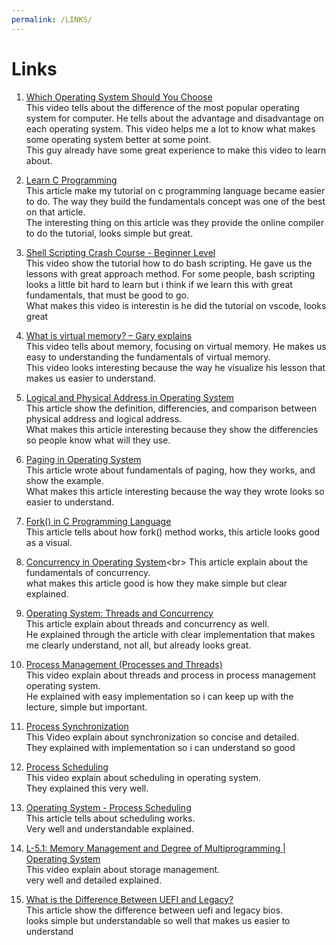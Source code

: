 ```yaml
---
permalink: /LINKS/
---
```


# Links

1. [Which Operating System Should You Choose](https://youtu.be/9zpE93Ov4Qg)<br>
This video tells about the difference of the most popular operating system for computer. He tells about the advantage and disadvantage on each operating system.
This video helps me a lot to know what makes some operating system better at some point.<br>
This guy already have some great experience to make this video to learn about.  

2. [Learn C Programming](https://www.programiz.com/c-programming)<br>
This article make my tutorial on c programming language became easier to do. The way they build the fundamentals concept was one of the best on that article.<br>
The interesting thing on this article was they provide the online compiler to do the tutorial, looks simple but great.  

3. [Shell Scripting Crash Course - Beginner Level](https://www.youtube.com/watch?v=v-F3YLd6oMw)<br>
This video show the tutorial how to do bash scripting. He gave us the lessons with great approach method. For some people, bash scripting looks a little bit hard to learn but i think if we learn this with great fundamentals, that must be good to go.<br>
What makes this video is interestin is he did the tutorial on vscode, looks great  
  
4. [What is virtual memory? – Gary explains](https://www.youtube.com/watch?v=2quKyPnUShQ)<br>
This video tells about memory, focusing on virtual memory. He makes us easy to understanding the fundamentals of virtual memory.<br>
This video looks interesting because the way he visualize his lesson that makes us easier to understand.  
  
5. [Logical and Physical Address in Operating System](https://www.geeksforgeeks.org/logical-and-physical-address-in-operating-system/)<br>
This article show the definition, differencies, and comparison between physical address and logical address.<br>
What makes this article interesting because they show the differencies so people know what will they use.  
  
6. [Paging in Operating System](https://www.geeksforgeeks.org/paging-in-operating-system/)<br>
This article wrote about fundamentals of paging, how they works, and show the example.<br>
What makes this article interesting because the way they wrote looks so easier to understand.
  
7. [Fork() in C Programming Language](https://www.section.io/engineering-education/fork-in-c-programming-language/)<br>
This article tells about how fork() method works, this article looks good as a visual.  
  
8. [Concurrency in Operating System](https://eng.libretexts.org/Courses/Delta_College/Operating_System%3A_The_Basics/05%3A_Process_Synchronization/5.1%3A_Introduction_to_Concurrency#:~:text=in%20Operating%20System-,Concurrency%20in%20Operating%20System,memory%20or%20through%20message%20passing.)<br>
This article explain about the fundamentals of concurrency.<br>
what makes this article good is how they make simple but clear explained.  
  
9. [Operating System: Threads and Concurrency](https://medium.com/@akhandmishra/operating-system-threads-and-concurrency-aec2036b90f8)<br>
This article explain about threads and concurrency as well.<br>
He explained through the article with clear implementation that makes me clearly understand, not all, but already looks great. 
  
10. [Process Management (Processes and Threads)](https://www.youtube.com/watch?v=OrM7nZcxXZU)<br>
This video explain about threads and process in process management operating system.<br>
He explained with easy implementation so i can keep up with the lecture, simple but important.  
  
11. [Process Synchronization](https://www.youtube.com/watch?v=ph2awKa8r5Y)<br>
This Video explain about synchronization so concise and detailed.<br>
They explained with implementation so i can understand so good
  
12. [Process Scheduling](https://www.youtube.com/watch?v=2h3eWaPx8SA)<br>
This video explain about scheduling in operating system.<br>
They explained this very well.  
  
13. [Operating System - Process Scheduling](https://www.tutorialspoint.com/operating_system/os_process_scheduling.htm)<br>
This article tells about scheduling works.<br>
Very well and understandable explained.
  
14. [L-5.1: Memory Management and Degree of Multiprogramming | Operating System](https://www.youtube.com/watch?v=eESIFJz7mJw)<br>
This video explain about storage management.<br>
very well and detailed explained.

15. [What is the Difference Between UEFI and Legacy?](https://linuxhint.com/difference-between-uefi-and-legacy/)<br>
This article show the difference between uefi and legacy bios.<br>
looks simple but understandable so well that makes us easier to understand
